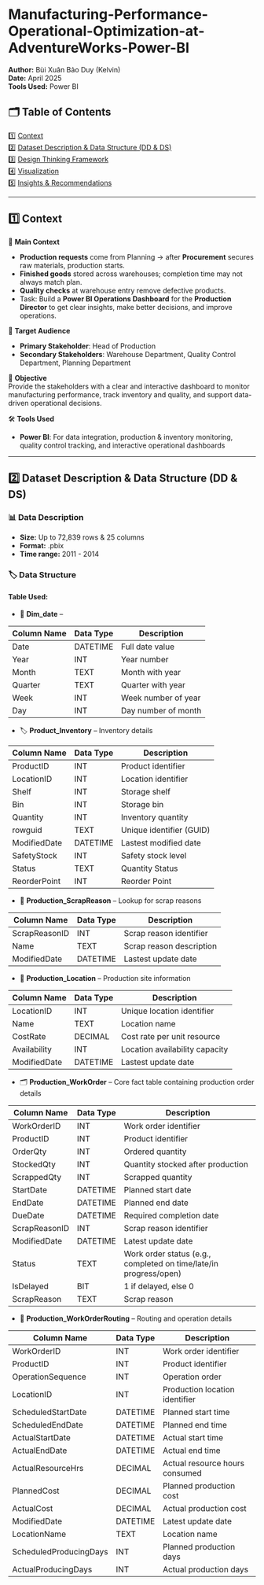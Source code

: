 # Manufacturing-Performance-Operational-Optimization-at-AdventureWorks-Power-BI  

**Author:** Bùi Xuân Bảo Duy (Kelvin)  
**Date:** April 2025  
**Tools Used:** Power BI  

## 🗂️ Table of Contents
1️⃣ [Context](#context)  
2️⃣ [Dataset Description & Data Structure (DD & DS)](#dataset-description--data-structure-dd--ds)  
3️⃣ [Design Thinking Framework](#design-thinking-framework)  
4️⃣ [Visualization](#visualization)  
5️⃣ [Insights & Recommendations](#insights--recommendations)  

---

## 1️⃣ Context

📘 **Main Context**  
- **Production requests** come from Planning → after **Procurement** secures raw materials, production starts.  
- **Finished goods** stored across warehouses; completion time may not always match plan.  
- **Quality checks** at warehouse entry remove defective products.  
- Task: Build a **Power BI Operations Dashboard** for the **Production Director** to get clear insights, make better decisions, and improve operations.  

👥 **Target Audience**  
- **Primary Stakeholder**: Head of Production
- **Secondary Stakeholders**: Warehouse Department, Quality Control Department, Planning Department

🎯 **Objective**   
Provide the stakeholders with a clear and interactive dashboard to monitor manufacturing performance, track inventory and quality, and support data-driven operational decisions.  

🛠️ **Tools Used**  
- **Power BI**: For data integration, production & inventory monitoring, quality control tracking, and interactive operational dashboards  

---

## 2️⃣ Dataset Description & Data Structure (DD & DS)

### 📊 Data Description  
- **Size:** Up to 72,839 rows & 25 columns  
- **Format:** .pbix  
- **Time range:** 2011 - 2014    

### 🏷️ **Data Structure**  
#### Table Used:  

- 🔗 **Dim_date** – 

| Column Name | Data Type | Description            |
|-------------|-----------|------------------------|
| Date        | DATETIME  | Full date value        |
| Year        | INT       | Year number            |
| Month       | TEXT      | Month with year        |
| Quarter     | TEXT      | Quarter with year      |
| Week        | INT       | Week number of year    |
| Day         | INT       | Day number of month    |

- 🏷️ **Product_Inventory** – Inventory details  

| Column Name  | Data Type        | Description                  |
|--------------|------------------|------------------------------|
| ProductID    | INT              | Product identifier           |
| LocationID   | INT              | Location identifier          |
| Shelf        | INT              | Storage shelf                |
| Bin          | INT              | Storage bin                  |
| Quantity     | INT              | Inventory quantity           |
| rowguid      | TEXT             | Unique identifier (GUID)     |
| ModifiedDate | DATETIME         | Lastest modified date        |
| SafetyStock  | INT              | Safety stock level           |
| Status       | TEXT             | Quantity Status              |
| ReorderPoint | INT              | Reorder Point                |

- 🧾 **Production_ScrapReason** – Lookup for scrap reasons  

| Column Name    | Data Type    | Description               |
|----------------|--------------|---------------------------|
| ScrapReasonID  | INT          | Scrap reason identifier   |
| Name           | TEXT         | Scrap reason description  |
| ModifiedDate   | DATETIME     | Lastest update date       |

- 📄 **Production_Location** – Production site information

| Column Name   | Data Type | Description                    |
|---------------|-----------|--------------------------------|
| LocationID    | INT       | Unique location identifier     |
| Name          | TEXT      | Location name                  |
| CostRate      | DECIMAL   | Cost rate per unit resource    |
| Availability  | INT       | Location availability capacity |
| ModifiedDate  | DATETIME  | Lastest update date            |

- 🗂️ **Production_WorkOrder** – Core fact table containing production order details

| Column Name     | Data Type | Description                                               |
|-----------------|-----------|-----------------------------------------------------------|
| WorkOrderID     | INT       | Work order identifier                                     |
| ProductID       | INT       | Product identifier                                        |
| OrderQty        | INT       | Ordered quantity                                          |
| StockedQty      | INT       | Quantity stocked after production                         |
| ScrappedQty     | INT       | Scrapped quantity                                         |
| StartDate       | DATETIME  | Planned start date                                        |
| EndDate         | DATETIME  | Planned end date                                          |
| DueDate         | DATETIME  | Required completion date                                  |
| ScrapReasonID   | INT       | Scrap reason identifier                                   |
| ModifiedDate    | DATETIME  | Latest update date                                        |
| Status          | TEXT      | Work order status (e.g., completed on time/late/in progress/open) |
| IsDelayed       | BIT       | 1 if delayed, else 0                                      |
| ScrapReason     | TEXT      | Scrap reason                                              |

- 🔗 **Production_WorkOrderRouting** – Routing and operation details

| Column Name          | Data Type | Description                          |
|----------------------|-----------|--------------------------------------|
| WorkOrderID          | INT       | Work order identifier                |
| ProductID            | INT       | Product identifier                   |
| OperationSequence    | INT       | Operation order                      |
| LocationID           | INT       | Production location identifier       |
| ScheduledStartDate   | DATETIME  | Planned start time                   |
| ScheduledEndDate     | DATETIME  | Planned end time                     |
| ActualStartDate      | DATETIME  | Actual start time                    |
| ActualEndDate        | DATETIME  | Actual end time                      |
| ActualResourceHrs    | DECIMAL   | Actual resource hours consumed       |
| PlannedCost          | DECIMAL   | Planned production cost              |
| ActualCost           | DECIMAL   | Actual production cost               |
| ModifiedDate         | DATETIME  | Latest update date                   |
| LocationName         | TEXT      | Location name                        |
| ScheduledProducingDays | INT     | Planned production days              |
| ActualProducingDays  | INT       | Actual production days               |







